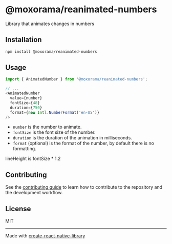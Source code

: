 # @moxorama/reanimated-numbers

Library that animates changes in numbers

## Installation

```sh
npm install @moxorama/reanimated-numbers
```

## Usage


```js
import { AnimatedNumber } from '@moxorama/reanimated-numbers';

// ...
<AnimatedNumber
  value={number}
  fontSize={48}
  duration={750}
  format={new Intl.NumberFormat('en-US')}
/>
```

- `number` is the number to animate.
- `fontSize` is the font size of the number.
- `duration` is the duration of the animation in milliseconds.
- `format` (optional) is the format of the number, by default there is no formatting.

lineHeight is fontSize * 1.2


## Contributing

See the [contributing guide](CONTRIBUTING.md) to learn how to contribute to the repository and the development workflow.

## License

MIT

---

Made with [create-react-native-library](https://github.com/callstack/react-native-builder-bob)

